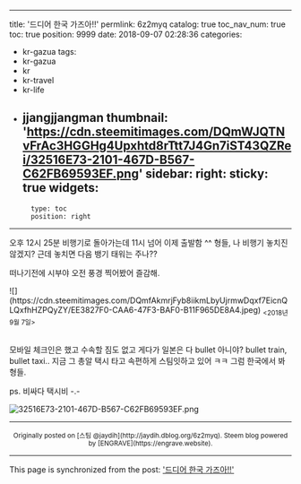
---
title: '드디어 한국 가즈아!!'
permlink: 6z2myq
catalog: true
toc_nav_num: true
toc: true
position: 9999
date: 2018-09-07 02:28:36
categories:
- kr-gazua
tags:
- kr-gazua
- kr
- kr-travel
- kr-life
- jjangjjangman
thumbnail: 'https://cdn.steemitimages.com/DQmWJQTNvFrAc3HGGHg4Upxhtd8rTtt7J4Gn7iST43QZRei/32516E73-2101-467D-B567-C62FB69593EF.png'
sidebar:
    right:
        sticky: true
widgets:
    -
        type: toc
        position: right
---


오후 12시 25분 비행기로 돌아가는데 11시 넘어 이제 출발함 ^^ 형들, 나 비행기 놓치진 않겠지? 근데 놓치면 다음 뱅기 태워는 주나??

떠나기전에 시부야 오전 풍경 찍어봤어 즐감해.

<div class=text-right>
![](https://cdn.steemitimages.com/DQmfAkmrjFyb8iikmLbyUjrmwDqxf7EicnQLQxfhHZPQyZY/EE3827F0-CAA6-47F3-BAF0-B11F965DE8A4.jpeg)
<sub><2018년 9월 7일>&nbsp;&nbsp;</sub></div>
<br>

모바일 체크인은 했고 수속할 짐도 없고 게다가 일본은 다 bullet 아니야? bullet train, bullet taxi.. 지금 그 총알 택시 타고 속편하게 스팀잇하고 있어 ㅋㅋ 그럼 한국에서 봐 형들.

ps. 비싸다 택시비 -.-

![32516E73-2101-467D-B567-C62FB69593EF.png](https://cdn.steemitimages.com/DQmWJQTNvFrAc3HGGHg4Upxhtd8rTtt7J4Gn7iST43QZRei/32516E73-2101-467D-B567-C62FB69593EF.png)

***
<center><sup>Originally posted on [스팀 @jaydih](http://jaydih.dblog.org/6z2myq). Steem blog powered by [ENGRAVE](https://engrave.website).</sup></center>

- - -

This page is synchronized from the post: ['드디어 한국 가즈아!!'](https://steemit.com/@jaydih/6z2myq)
